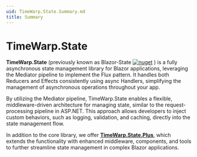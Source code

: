 ```yaml
---
uid: TimeWarp.State.Summary.md
title: Summary
---
```


# TimeWarp.State

**TimeWarp.State** (previously known as Blazor-State [![nuget](https://img.shields.io/nuget/dt/Blazor-State?logo=nuget)](https://www.nuget.org/packages/Blazor-State/) ) 
is a fully asynchronous state management library for Blazor applications,
leveraging the Mediator pipeline to implement the Flux pattern. 
It handles both Reducers and Effects consistently using async Handlers,
simplifying the management of asynchronous operations throughout your app.

By utilizing the Mediator pipeline, TimeWarp.State enables a flexible, 
middleware-driven architecture for managing state, 
similar to the request-processing pipeline in ASP.NET. 
This approach allows developers to inject custom behaviors, such as logging,
validation, and caching, directly into the state management flow.

In addition to the core library, we offer **[TimeWarp.State.Plus](/Source/TimeWarp.State.Plus)**, 
which extends the functionality with enhanced middleware, components, 
and tools to further streamline state management in complex Blazor applications.
